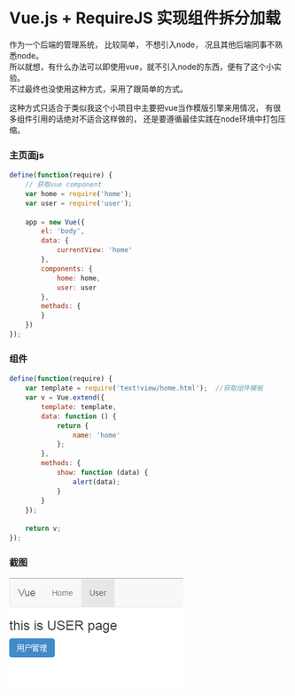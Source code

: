 # Vue.js + RequireJS 实现组件拆分加载

作为一个后端的管理系统， 比较简单， 不想引入node， 况且其他后端同事不熟悉node。   
所以就想，有什么办法可以即使用vue，就不引入node的东西，便有了这个小实验。  
不过最终也没使用这种方式，采用了跟简单的方式。


这种方式只适合于类似我这个小项目中主要把vue当作模版引擎来用情况， 有很多组件引用的话绝对不适合这样做的， 还是要遵循最佳实践在node环境中打包压缩。



### 主页面js

```javascript
define(function(require) {
    // 获取vue component
    var home = require('home');
    var user = require('user');

    app = new Vue({
        el: 'body',
        data: {
            currentView: 'home'
        },
        components: {
            home: home,
            user: user
        },
        methods: {
        }
    })
});
```



### 组件

```javascript
define(function(require) {
    var template = require('text!view/home.html');  //获取组件模板
    var v = Vue.extend({
        template: template, 
        data: function () {
            return {
                name: 'home'
            };
        },
        methods: {
            show: function (data) {
                alert(data);
            }
        }
    });

    return v;
});
```




### 截图
 ![screen](img/screen.png)
